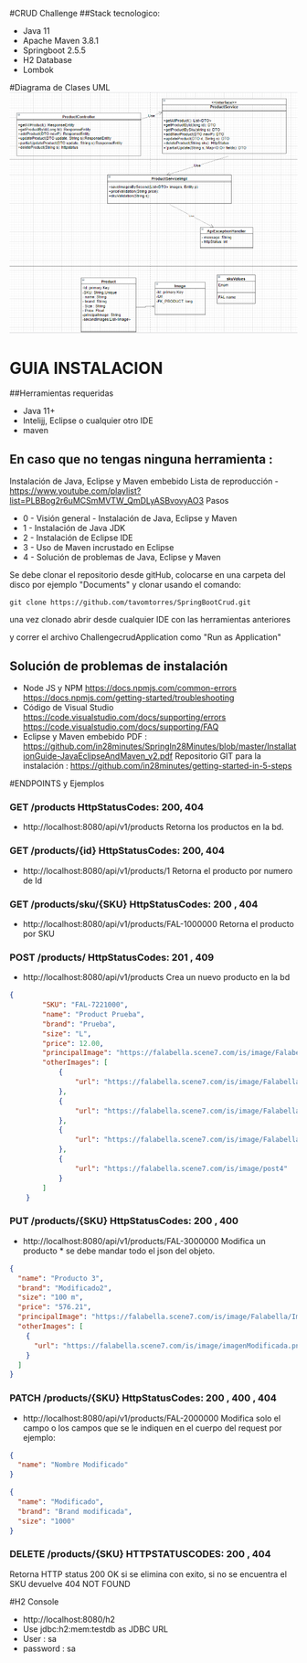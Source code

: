 #CRUD Challenge
##Stack tecnologico:
- Java 11
- Apache Maven 3.8.1
- Springboot 2.5.5
- H2 Database
- Lombok

#Diagrama de Clases UML
![alt text](docs/DiagramaUML.PNG)


# GUIA INSTALACION
##Herramientas requeridas
- Java 11+
- Intelijj, Eclipse o cualquier otro IDE
- maven

## En caso que no tengas ninguna herramienta :
Instalación de Java, Eclipse y Maven embebido
Lista de reproducción - https://www.youtube.com/playlist?list=PLBBog2r6uMCSmMVTW_QmDLyASBvovyAO3
Pasos
- 0 - Visión general - Instalación de Java, Eclipse y Maven
- 1 - Instalación de Java JDK
- 2 - Instalación de Eclipse IDE
- 3 - Uso de Maven incrustado en Eclipse
- 4 - Solución de problemas de Java, Eclipse y Maven


Se debe clonar el repositorio desde gitHub, colocarse en una carpeta del disco
por ejemplo "Documents" y clonar usando el comando:

```shell script
git clone https://github.com/tavomtorres/SpringBootCrud.git
```
una vez clonado abrir desde cualquier IDE con las herramientas anteriores

y correr el archivo ChallengecrudApplication como "Run as Application"

## Solución de problemas de instalación
- Node JS y NPM
https://docs.npmjs.com/common-errors
https://docs.npmjs.com/getting-started/troubleshooting
- Código de Visual Studio
https://code.visualstudio.com/docs/supporting/errors
https://code.visualstudio.com/docs/supporting/FAQ
- Eclipse y Maven embebido
PDF : https://github.com/in28minutes/SpringIn28Minutes/blob/master/InstallationGuide-JavaEclipseAndMaven_v2.pdf
Repositorio GIT para la instalación : https://github.com/in28minutes/getting-started-in-5-steps


#ENDPOINTS y Ejemplos

### GET /products HttpStatusCodes: 200, 404
- http://localhost:8080/api/v1/products
Retorna los productos en la bd.

### GET /products/{id} HttpStatusCodes: 200, 404
- http://localhost:8080/api/v1/products/1
Retorna el producto por numero de Id

### GET /products/sku/{SKU} HttpStatusCodes: 200 , 404
- http://localhost:8080/api/v1/products/FAL-1000000
  Retorna el producto por SKU

### POST /products/ HttpStatusCodes: 201 , 409 
- http://localhost:8080/api/v1/products
  Crea un nuevo producto en la bd
```json
{
        "SKU": "FAL-7221000",
        "name": "Product Prueba",
        "brand": "Prueba",
        "size": "L",
        "price": 12.00,
        "principalImage": "https://falabella.scene7.com/is/image/Falabella/POST.png",
        "otherImages": [
            {
                "url": "https://falabella.scene7.com/is/image/Falabella/post1"
            },
            {
                "url": "https://falabella.scene7.com/is/image/Falabella/post2"
            },
            {
                "url": "https://falabella.scene7.com/is/image/Falabella/post3"
            },
            {
                "url": "https://falabella.scene7.com/is/image/post4"
            }
        ]
    }
```

### PUT /products/{SKU} HttpStatusCodes: 200 , 400 
- http://localhost:8080/api/v1/products/FAL-3000000
  Modifica un producto * se debe mandar todo el json del objeto.

```json
{
  "name": "Producto 3",
  "brand": "Modificado2",
  "size": "100 m",
  "price": "576.21",
  "principalImage": "https://falabella.scene7.com/is/image/Falabella/ImagenModificada.jpg",
  "otherImages": [
    {
      "url": "https://falabella.scene7.com/is/image/imagenModificada.png"
    }
  ]
}
```

### PATCH /products/{SKU} HttpStatusCodes: 200 , 400 , 404
- http://localhost:8080/api/v1/products/FAL-2000000
  Modifica solo el campo o los campos que se le indiquen en el cuerpo del request por ejemplo:

```json
{
  "name": "Nombre Modificado"
}
```


```json
{
  "name": "Modificado",
  "brand": "Brand modificada",
  "size": "1000"
}
```

### DELETE /products/{SKU}  HTTPSTATUSCODES: 200 , 404
Retorna HTTP status 200 OK si se elimina con exito, si no se encuentra el SKU devuelve 404
NOT FOUND

#H2 Console
- http://localhost:8080/h2
- Use jdbc:h2:mem:testdb as JDBC URL
- User : sa
- password : sa


